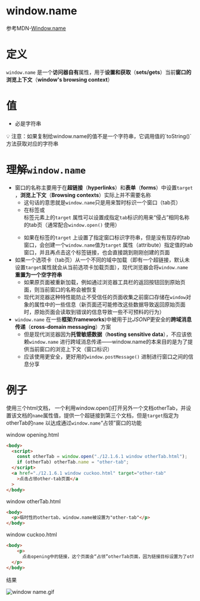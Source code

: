 # window.name

参考MDN-[Window.name](https://developer.mozilla.org/en-US/docs/Web/API/Window/name)

# 定义

`window.name` 是一个**访问器自有**属性，用于**设置和获取**（**sets/gets**）当前**窗口的浏览上下文**（**window's browsing context**）

# 值

- 必是字符串

<aside>
💡 注意：如果复制给window.name的值不是一个字符串，它调用值的`toString()` 方法获取对应的字符串

</aside>

# 理解`window.name`

- 窗口的名称主要用于在**超链接**（**hyperlinks**）和**表单**（**forms**）中设置`target` ，**浏览上下文**（**Browsing contexts**）实际上并不需要名称
    - 这句话的意思就是`window.name`只是用来暂时标识一个窗口（tab页）
    - 在<a>标签或<form>标签元素上的`target` 属性可以设置成指定`tab`标识的用来“侵占”相同名称的tab页（通常配合`window.open()` 使用）
    - 如果在<a>标签的`target` 上设置了指定窗口标识字符串，但是没有现存的tab窗口，会创建一个`window.name`值为`target` 属性（attribute）指定值的tab窗口，并且再点击这个<a>标签链接，也会直接跳到刚刚创建的页面
- 如果一个选项卡（tab页）从一个不同的域中加载（即有一个超链接，默认未设置`target`属性就会从当前选项卡加载页面），现代浏览器会将`window.name` **重置为一个空字符串**
    - 如果原页面被重新加载，例如通过浏览器工具栏的返回按钮回到原始页面，则当前窗口的名称会被恢复
    - 现代浏览器这种特性能防止不受信任的页面收集之前窗口存储在`window`对象的属性中的一些信息（新页面还可能修改这些数据导致返回原始页面时，原始页面会读取到错误的信息导致一些不可预料的行为）
- `window.name` 在一些**框架**(**frameworks**)中被用于比*JSONP*更安全的**跨域消息传递**（**cross-domain messaging**）方案
    - 但是现代浏览器因为**托管敏感数据**（**hosting sensitive data**），不应该依赖`window.name` 进行跨域消息传递——window.name的本来目的是为了提供当前窗口的浏览上下文（窗口标识）
    - 应该使用更安全，更好用的`window.postMessage()` 进制进行窗口之间的信息分享

# 例子

使用三个html文档， 一个利用window.open()打开另外一个文档otherTab，并设置该文档的`name`属性值，提供一个超链接到第三个文档，但是`target`指定为otherTab的`name` 以达成通过`window.name`“占领”窗口的功能

window opening.html

```html
<body>
  <script>
    const otherTab = window.open("./12.1.6.1 window otherTab.html");
    if (otherTab) otherTab.name = "other-tab";
  </script>
  <a href="./12.1.6.1 window cuckoo.html" target="other-tab"
    >点击占领other-tab页面</a
  >
</body>
```

window otherTab.html

```html
<body>
  <p>临时性的othertab，window.name被设置为"other-tab"</p>
</body>
```

window cuckoo.html

```html
<body>
    <p>
      点击opening中的链接，这个页面会“占领”otherTab页面，因为链接目标设置为了otherTab的窗口名称
  </p>
</body>
```

结果

![window name.gif](window%20name/window_name.gif)